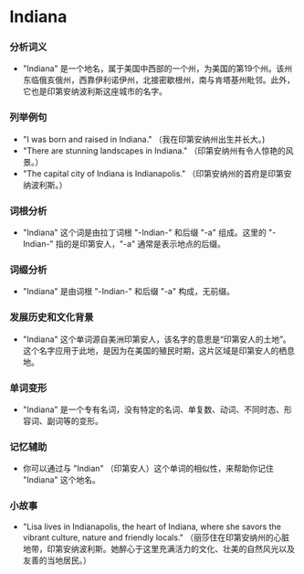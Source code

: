# Indiana

### 分析词义

  

*   "Indiana" 是一个地名，属于美国中西部的一个州，为美国的第19个州。该州东临俄亥俄州，西靠伊利诺伊州，北接密歇根州，南与肯塔基州毗邻。此外，它也是印第安纳波利斯这座城市的名字。

  

### 列举例句

  

*   "I was born and raised in Indiana." （我在印第安纳州出生并长大。)
*   "There are stunning landscapes in Indiana." （印第安纳州有令人惊艳的风景。）
*   "The capital city of Indiana is Indianapolis." （印第安纳州的首府是印第安纳波利斯。）

  

### 词根分析

  

*   "Indiana" 这个词是由拉丁词根 "-Indian-" 和后缀 "-a" 组成。这里的 "-Indian-" 指的是印第安人，"-a" 通常是表示地点的后缀。

  

### 词缀分析

  

*   "Indiana" 是由词根 "-Indian-" 和后缀 "-a" 构成，无前缀。

  

### 发展历史和文化背景

  

*   "Indiana" 这个单词源自美洲印第安人，该名字的意思是“印第安人的土地”。这个名字应用于此地，是因为在美国的殖民时期，这片区域是印第安人的栖息地。

  

### 单词变形

  

*   "Indiana" 是一个专有名词，没有特定的名词、单复数、动词、不同时态、形容词、副词等的变形。

  

### 记忆辅助

  

*   你可以通过与 "Indian" （印第安人）这个单词的相似性，来帮助你记住 "Indiana" 这个地名。

  

### 小故事

  

*   "Lisa lives in Indianapolis, the heart of Indiana, where she savors the vibrant culture, nature and friendly locals." （丽莎住在印第安纳州的心脏地带，印第安纳波利斯。她醉心于这里充满活力的文化、壮美的自然风光以及友善的当地居民。）
